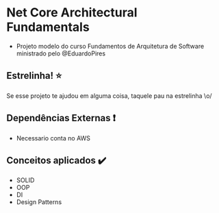 # Net Core Architectural Fundamentals

- Projeto modelo do curso Fundamentos de Arquitetura de Software ministrado pelo @EduardoPires

## Estrelinha! :star:

Se esse projeto te ajudou em alguma coisa, taquele pau na estrelinha \o/

## Dependências Externas ❗

- Necessario conta no AWS

## Conceitos aplicados :heavy_check_mark:

- SOLID
- OOP
- DI
- Design Patterns
